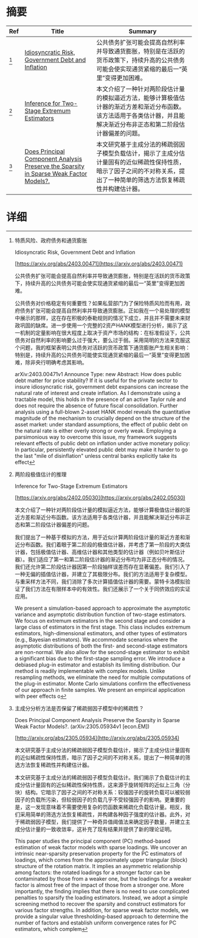 # 摘要

| Ref | Title | Summary |
| --- | --- | --- |
| [^1] | [Idiosyncratic Risk, Government Debt and Inflation](https://arxiv.org/abs/2403.00471) | 公共债务扩张可能会提高自然利率并导致通货膨胀，特别是在活跃的货币政策下，持续升高的公共债务可能会使实现通货紧缩的最后一“英里”变得更加困难。 |
| [^2] | [Inference for Two-Stage Extremum Estimators](https://arxiv.org/abs/2402.05030) | 本文介绍了一种针对两阶段估计量的模拟逼近方法，能够计算极值估计器的渐近方差和渐近分布函数。该方法适用于各类估计器，并且能解决渐近分布非正态和第二阶段估计器偏差的问题。 |
| [^3] | [Does Principal Component Analysis Preserve the Sparsity in Sparse Weak Factor Models?.](http://arxiv.org/abs/2305.05934) | 本文研究基于主成分法的稀疏弱因子模型负载估计，揭示了主成分估计量固有的近似稀疏性保持性质，暗示了因子之间的不对称关系，提出了一种简单的筛选方法恢复稀疏性并构建估计器。 |

# 详细

[^1]: 特质风险、政府债务和通货膨胀

    Idiosyncratic Risk, Government Debt and Inflation

    [https://arxiv.org/abs/2403.00471](https://arxiv.org/abs/2403.00471)

    公共债务扩张可能会提高自然利率并导致通货膨胀，特别是在活跃的货币政策下，持续升高的公共债务可能会使实现通货紧缩的最后一“英里”变得更加困难。

    

    公共债务对价格稳定有何重要性？如果私营部门为了保险特质风险而有用，政府债务扩张可能会提高自然利率并导致通货膨胀。正如我在一个易处理的模型中展示的那样，这在存在积极的泰勒规则的情况下成立，并且并不需要未来财政巩固的缺席。进一步使用一个完整的2资产HANK模型进行分析，揭示了这一机制的定量影响在很大程度上取决于资产市场的结构：在标准假设下，公共债务对自然利率的影响要么过于强大，要么过于弱。采用简明的方法来克服这个问题，我的框架表明公共债务对活跃的货币政策下通货膨胀产生相关影响：特别是，持续升高的公共债务可能使实现通货紧缩的最后一“英里”变得更加困难，除非央行明确考虑其影响。

    arXiv:2403.00471v1 Announce Type: new  Abstract: How does public debt matter for price stability? If it is useful for the private sector to insure idiosyncratic risk, government debt expansions can increase the natural rate of interest and create inflation. As I demonstrate using a tractable model, this holds in the presence of an active Taylor rule and does not require the absence of future fiscal consolidation. Further analysis using a full-blown 2-asset HANK model reveals the quantitative magnitude of the mechanism to crucially depend on the structure of the asset market: under standard assumptions, the effect of public debt on the natural rate is either overly strong or overly weak. Employing a parsimonious way to overcome this issue, my framework suggests relevant effects of public debt on inflation under active monetary policy: In particular, persistently elevated public debt may make it harder to go the last "mile of disinflation" unless central banks explicitly take its effect 
    
[^2]: 两阶段极值估计的推理

    Inference for Two-Stage Extremum Estimators

    [https://arxiv.org/abs/2402.05030](https://arxiv.org/abs/2402.05030)

    本文介绍了一种针对两阶段估计量的模拟逼近方法，能够计算极值估计器的渐近方差和渐近分布函数。该方法适用于各类估计器，并且能解决渐近分布非正态和第二阶段估计器偏差的问题。

    

    我们提出了一种基于模拟的方法，用于近似计算两阶段估计量的渐近方差和渐近分布函数。我们着眼于第二阶段的极值估计器，并考虑了第一阶段的大类估计器，包括极值估计器、高维估计器和其他类型的估计器（例如贝叶斯估计器）。我们适应了第一和第二阶段估计器的渐近分布均为非正态分布的情况。我们还允许第二阶段估计器因第一阶段抽样误差而存在显著偏差。我们引入了一种无偏的插值估计器，并建立了其极限分布。我们的方法适用于复杂模型。与重采样方法不同，我们消除了多次计算插值估计器的需要。蒙特卡洛模拟验证了我们方法在有限样本中的有效性。我们还展示了一个关于同侪效应的实证应用。

    We present a simulation-based approach to approximate the asymptotic variance and asymptotic distribution function of two-stage estimators. We focus on extremum estimators in the second stage and consider a large class of estimators in the first stage. This class includes extremum estimators, high-dimensional estimators, and other types of estimators (e.g., Bayesian estimators). We accommodate scenarios where the asymptotic distributions of both the first- and second-stage estimators are non-normal. We also allow for the second-stage estimator to exhibit a significant bias due to the first-stage sampling error. We introduce a debiased plug-in estimator and establish its limiting distribution. Our method is readily implementable with complex models. Unlike resampling methods, we eliminate the need for multiple computations of the plug-in estimator. Monte Carlo simulations confirm the effectiveness of our approach in finite samples. We present an empirical application with peer effects o
    
[^3]: 主成分分析方法是否保留了稀疏弱因子模型中的稀疏性？

    Does Principal Component Analysis Preserve the Sparsity in Sparse Weak Factor Models?. (arXiv:2305.05934v1 [econ.EM])

    [http://arxiv.org/abs/2305.05934](http://arxiv.org/abs/2305.05934)

    本文研究基于主成分法的稀疏弱因子模型负载估计，揭示了主成分估计量固有的近似稀疏性保持性质，暗示了因子之间的不对称关系，提出了一种简单的筛选方法恢复稀疏性并构建估计器。

    

    本文研究基于主成分法的稀疏弱因子模型负载估计。我们揭示了负载估计的主成分估计量固有的近似稀疏性保持性质，这来源于旋转矩阵的近似上三角（分块）结构。它暗示了因子之间的不对称关系：较强因子的旋转负载可以被较弱因子的负载所污染，但较弱因子的负载几乎不受较强因子的影响。更重要的是，这一发现意味着不需要使用复杂的罚函数来稀疏化负载估计量。相反，我们采用简单的筛选方法恢复稀疏性，并构建各种因子强度的估计器。此外，对于稀疏弱因子模型，我们提供了一种奇异值阈值法来确定因子数量，并建立主成分估计量的一致收敛率，这补充了现有结果并提供了新的理论证明。

    This paper studies the principal component (PC) method-based estimation of weak factor models with sparse loadings. We uncover an intrinsic near-sparsity preservation property for the PC estimators of loadings, which comes from the approximately upper triangular (block) structure of the rotation matrix. It implies an asymmetric relationship among factors: the rotated loadings for a stronger factor can be contaminated by those from a weaker one, but the loadings for a weaker factor is almost free of the impact of those from a stronger one. More importantly, the finding implies that there is no need to use complicated penalties to sparsify the loading estimators. Instead, we adopt a simple screening method to recover the sparsity and construct estimators for various factor strengths. In addition, for sparse weak factor models, we provide a singular value thresholding-based approach to determine the number of factors and establish uniform convergence rates for PC estimators, which complem
    

